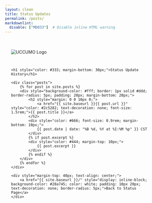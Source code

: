 ```yaml
---
layout: clean
title: Status Updates
permalink: /posts/
markdownlint:
  disable: ["MD033"]  # Disable inline HTML warning
---
```


<div style="max-width: 800px; margin: 50px auto; padding: 0 20px;">
    <img src="../media/image.png" alt="UCCUMO Logo" style="max-width: 200px; margin-bottom: 30px;">
    
    <h1 style="color: #333; margin-bottom: 30px;">Status Update History</h1>

    <div class="posts">
        {% for post in site.posts %}
        <div style="background-color: #fff; border: 1px solid #ddd; border-radius: 5px; padding: 20px; margin-bottom: 20px;">
            <h2 style="margin: 0 0 10px 0;">
                <a href="{{ site.baseurl }}{{ post.url }}" style="color: #2c5282; text-decoration: none; font-size: 1.5rem;">{{ post.title }}</a>
            </h2>
            <div style="color: #666; font-size: 0.9rem; margin-bottom: 10px;">
                {{ post.date | date: "%B %d, %Y at %I:%M %p" }} CST
            </div>
            {% if post.excerpt %}
            <div style="color: #444; margin-top: 10px;">
                {{ post.excerpt }}
            </div>
            {% endif %}
        </div>
        {% endfor %}
    </div>

    <div style="margin-top: 40px; text-align: center;">
        <a href="{{ site.baseurl }}/" style="display: inline-block; background-color: #28a745; color: white; padding: 10px 20px; text-decoration: none; border-radius: 5px;">Back to Status Page</a>
    </div>
</div>
